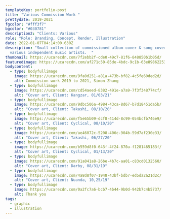 ```yaml
---
templateKey: portfolio-post
title: "Various Commission Work "
prettydate: 2019-2021
fgcolor: "#fff3f7"
bgcolor: "#030781"
description2: "Clients: Various"
role: "Role: Branding, Concept, Render, Illustration"
date: 2022-01-07T04:14:00.630Z
description: "Small collection of commissioned album cover & song cover for
  various independent music artists.  "
thumbnail: https://ucarecdn.com/7f2ebb2f-cde0-49c7-81f6-848850b1b05d/
featuredimage: https://ucarecdn.com/af271c50-85de-4bdc-9c1b-63e89862253c/
bodycontent:
  - type: bodyfullimage
    image: https://ucarecdn.com/9fa0d251-a81a-473b-bf82-4c5fe60ded2d/
    alt: Commission work 2019 to 2021, Simon Zhang
  - type: bodyfullimage
    image: https://ucarecdn.com/cd54aeed-8382-491e-a7a9-7f3f348774cf/
    alt: "Cover art, Client: Kangzar, 01/03/21"
  - type: bodyfullimage
    image: https://ucarecdn.com/9dbc506a-4984-43ca-8d67-b7d18451da5b/
    alt: "Cover art, Client: Takashi, 08/10/20"
  - type: bodyfullimage
    image: https://ucarecdn.com/f5e65b09-dcf8-414d-8c99-054bcfb746e9/
    alt: "Cover art, Client: Cyclical, 08/10/20"
  - type: bodyfullimage
    image: https://ucarecdn.com/ae46072c-5208-406c-904b-59d7af230e33/
    alt: "Cover art, Client: Takashi, 06/27/20"
  - type: bodyfullimage
    image: https://ucarecdn.com/b559d8f0-643f-4f24-870a-f1281465183f/
    alt: "Cover art, Client: Cyclical, 01/13/20"
  - type: bodyfullimage
    image: https://ucarecdn.com/01a041a8-26be-4b7c-aa01-c83cd0132560/
    alt: "Cover art, Client: Darby, 08/31/19"
  - type: bodyfullimage
    image: https://ucarecdn.com/4a8d8f07-1948-43bf-bdb7-ed5da2a21d2c/
    alt: "Cover art, Client: Nuanda, 10,25/19"
  - type: bodyfullimage
    image: https://ucarecdn.com/0a2fc7a6-bcb7-4b44-9b0d-942b7c4b5737/
    alt: Thank you
tags:
  - graphic
  - illustration
---
```

